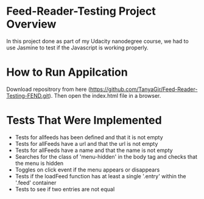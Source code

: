 # Feed-Reader-Testing Project Overview
In this project done as part of my Udacity nanodegree course, we had to use Jasmine to test if the Javascript is working properly.

# How to Run Appilcation
Download repositrory from here (https://github.com/TanyaGir/Feed-Reader-Testing-FEND.git). Then open the index.html file in a browser.

# Tests That Were Implemented
* Tests for allfeeds has been defined and that it is not empty
* Tests for allFeeds have a url and that the url is not empty
* Tests for allFeeds have a name and that the name is not empty
* Searches for the class of 'menu-hidden' in the body tag and checks that the menu is hidden
* Toggles on click event if the menu appears or disappears
* Tests if the loadFeed function has at least a single '.entry' within the '.feed' container
* Tests to see if two entries are not equal
